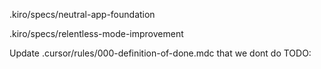 .kiro/specs/neutral-app-foundation

.kiro/specs/relentless-mode-improvement

Update .cursor/rules/000-definition-of-done.mdc that we dont do TODO: 